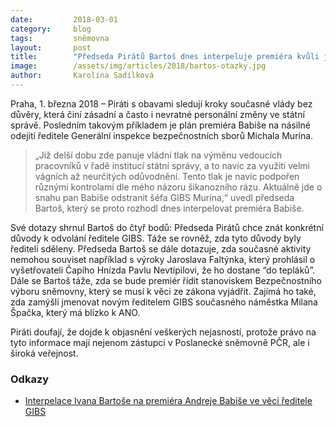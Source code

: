 ```yaml
---
date:         2018-03-01
category:     blog
tags:         sněmovna
layout:       post
title:        "Předseda Pirátů Bartoš dnes interpeluje premiéra kvůli jeho plánu na násilné odejití ředitele GIBS Murína"
image:        /assets/img/articles/2018/bartos-otazky.jpg
author:       Karolína Sadílková
---
```


Praha, 1. března 2018 – Piráti s obavami sledují kroky současné vlády bez důvěry, která činí zásadní a často i nevratné personální změny ve státní správě. Posledním takovým příkladem je plán premiéra Babiše na násilné odejití ředitele Generální inspekce bezpečnostních sborů Michala Murína. 

> „Již delší dobu zde panuje vládní tlak na výměnu vedoucích pracovníků v řadě institucí státní správy, a to navíc za využití velmi vágních až neurčitých odůvodnění. Tento tlak je navíc podpořen různými kontrolami dle mého názoru šikanozního rázu. Aktuálně jde o snahu pan Babiše odstranit šéfa GIBS Murína,“ uvedl předseda Bartoš, který se proto rozhodl dnes interpelovat premiéra Babiše.

Své dotazy shrnul Bartoš do čtyř bodů: Předseda Pirátů chce znát konkrétní důvody k odvolání ředitele GIBS. Táže se rovněž, zda tyto důvody byly řediteli sděleny. Předseda Bartoš se dále dotazuje, zda současné aktivity nemohou souviset například s výroky Jaroslava Faltýnka, který prohlásil o vyšetřovateli Čapího Hnízda Pavlu Nevtípilovi, že ho dostane “do tepláků”. Dále se Bartoš táže, zda se bude premiér řídit stanoviskem Bezpečnostního výboru sněmovny, který se musí k věci ze zákona vyjádřit. Zajímá ho také, zda zamýšlí jmenovat novým ředitelem GIBS současného náměstka Milana Špačka, který má blízko k ANO.

Piráti doufají, že dojde k objasnění veškerých nejasností, protože právo na tyto informace mají nejenom zástupci v Poslanecké sněmovně PČR, ale i široká veřejnost.

### Odkazy

* [Interpelace Ivana Bartoše na premiéra Andreje Babiše ve věci ředitele GIBS](https://github.com/pirati-web/pirati.cz/blob/gh-pages/assets/pdf/interpelace-bartos-babis.pdf)
